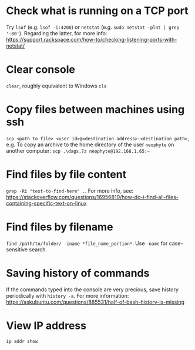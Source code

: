 # Check what is running on a TCP port 

Try `lsof` (e.g. `lsof -i:4200`) or `netstat` (e.g. `sudo netstat -plnt | grep ':80'`).  Regarding the latter, for more info:  https://support.rackspace.com/how-to/checking-listening-ports-with-netstat/ 


# Clear console

`clear`, roughly equivalent to Windows `cls`


# Copy files between machines using ssh

`scp <path to file> <user id>@<destination address>:<destination path>`, e.g. To copy an archive to the home directory of the user `neophyte` on another computer:  `scp .\dags.7z neophyte@192.168.1.65:~`


# Find files by file content  

`grep -Ri "text-to-find-here" .`.  For more info, see:  <https://stackoverflow.com/questions/16956810/how-do-i-find-all-files-containing-specific-text-on-linux> 


# Find files by filename 

`find /path/to/folder/ -iname *file_name_portion*`.  Use `-name` for case-sensitive search.


# Saving history of commands 

If the commands typed into the console are very precious, save history periodically with `history -a`.  For more information:  https://askubuntu.com/questions/885531/half-of-bash-history-is-missing


# View IP address

`ip addr show`
